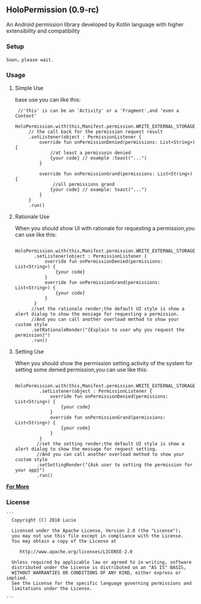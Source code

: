 ## HoloPermission (0.9-rc)
An Android permission library developed by Kotlin language with higher extensibility and compatibility

### Setup
    Soon，please wait.
### Usage

1. Simple Use

   base use you can like this:
   ```
    //'this' is can be an 'Activity' or a 'Fragment',and ‘even a Context' 
    HoloPermission.with(this,Manifest.permission.WRITE_EXTERNAL_STORAGE)
        // the call back for the permission request result
        .setListener(object : PermissionListener {
            override fun onPermissionDenied(permissions: List<String>) {
                //at least a permissoin denied
                {your code} // example :toast("...")
            }

            override fun onPermissionGrand(permissions: List<String>) {
                 //all permissions grand
                {your code} // example: toast("...")
            }
        }
        .run()
   ```
2. Rationale Use

   When you should show UI with rationale for requesting a permission,you can use like this:
   ```
       HoloPermission.with(this,Manifest.permission.WRITE_EXTERNAL_STORAGE)
          .setListener(object : PermissionListener {
              override fun onPermissionDenied(permissions: List<String>) {
                  {your code}
              }
              override fun onPermissionGrand(permissions: List<String>) {
                  {your code} 
              }
          }
         //set the rationale render;the default UI style is show a alert dialog to show the message for requesting a permission.
         //And you can call another overload method to show your custom style 
         .setRationaleRender("{Explain to user why you request the permission}")
         .run()
   ```
3. Setting Use
  
   When you should show the permission setting activity of the system for setting some denied permission,you can use like this:
   ```
       HoloPermission.with(this,Manifest.permission.WRITE_EXTERNAL_STORAGE)
            .setListener(object : PermissionListener {
                override fun onPermissionDenied(permissions: List<String>) {
                    {your code}
                }
                override fun onPermissionGrand(permissions: List<String>) {
                    {your code} 
                }
            }
           //set the setting render;the default UI style is show a alert dialog to show the message for request setting.
           //And you can call another overload method to show your custom style 
           .setSettingRender("{Ask user to setting the permission for your app}")
           .run()
   ```
    
**[For More](https://github.com/SupLuo/HoloPermission/blob/master/doc/README_USAGE.md)**
    
### License
    
    ```
      Copyright (C) 2018 Lucio

      Licensed under the Apache License, Version 2.0 (the "License");
      you may not use this file except in compliance with the License.
      You may obtain a copy of the License at

         http://www.apache.org/licenses/LICENSE-2.0

      Unless required by applicable law or agreed to in writing, software
      distributed under the License is distributed on an "AS IS" BASIS,
      WITHOUT WARRANTIES OR CONDITIONS OF ANY KIND, either express or implied.
      See the License for the specific language governing permissions and
      limitations under the License.

    ```
